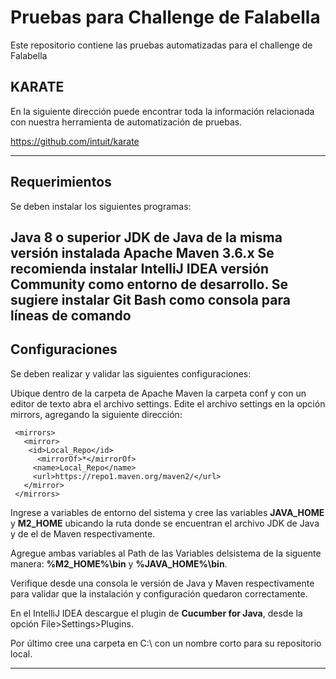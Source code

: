 # Pruebas para Challenge de Falabella

Este repositorio contiene las pruebas automatizadas para el challenge de Falabella

## KARATE

En la siguiente dirección puede encontrar toda la información relacionada con nuestra herramienta de automatización de pruebas.

https://github.com/intuit/karate

---

## Requerimientos

Se deben instalar los siguientes programas:

Java 8 o superior
JDK de Java de la misma versión instalada
Apache Maven 3.6.x
Se recomienda instalar IntelliJ IDEA versión Community como entorno de desarrollo.
Se sugiere instalar Git Bash como consola para líneas de comando
---

## Configuraciones

Se deben realizar y validar las siguientes configuraciones:

Ubique dentro de la carpeta de Apache Maven la carpeta conf y con un editor de texto abra el archivo settings.
Edite el archivo settings en la opción mirrors, agregando la siguiente dirección:

     <mirrors>
       <mirror>
        <id>Local_Repo</id>
          <mirrorOf>*</mirrorOf>
         <name>Local_Repo</name>
         <url>https://repo1.maven.org/maven2/</url>
       </mirror>
     </mirrors>
Ingrese a variables de entorno del sistema y cree las variables **JAVA_HOME** y **M2_HOME** ubicando la ruta
donde se encuentran el archivo JDK de Java y de el de Maven respectivamente.

Agregue ambas variables al Path de las Variables delsistema de la siguente manera: **%M2_HOME%\bin** y **%JAVA_HOME%\bin**.

Verifique desde una consola le versión de Java y Maven respectivamente para validar que la instalación y configuración
quedaron correctamente.

En el IntelliJ IDEA descargue el plugin de **Cucumber for Java**, desde la opción File>Settings>Plugins.

Por último cree una carpeta en C:\ con un nombre corto para su repositorio local.

---
